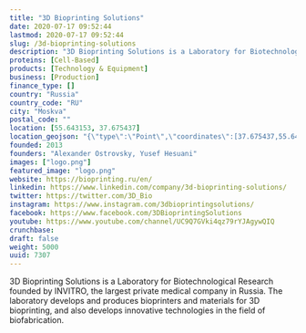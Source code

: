 ```yaml
---
title: "3D Bioprinting Solutions"
date: 2020-07-17 09:52:44
lastmod: 2020-07-17 09:52:44
slug: /3d-bioprinting-solutions
description: "3D Bioprinting Solutions is a Laboratory for Biotechnological Research founded by INVITRO, the largest private medical company in Russia. The laboratory develops and produces bioprinters and materials for 3D bioprinting, and also develops innovative technologies in the field of biofabrication."
proteins: [Cell-Based]
products: [Technology & Equipment]
business: [Production]
finance_type: []
country: "Russia"
country_code: "RU"
city: "Moskva"
postal_code: ""
location: [55.643153, 37.675437]
location_geojson: "{\"type\":\"Point\",\"coordinates\":[37.675437,55.643153]}"
founded: 2013
founders: "Alexander Ostrovsky, Yusef Hesuani"
images: ["logo.png"]
featured_image: "logo.png"
website: https://bioprinting.ru/en/
linkedin: https://www.linkedin.com/company/3d-bioprinting-solutions/
twitter: https://twitter.com/3D_Bio
instagram: https://www.instagram.com/3dbioprintingsolutions/
facebook: https://www.facebook.com/3DBioprintingSolutions
youtube: https://www.youtube.com/channel/UC9Q7GVki4qz79rYJAgywQIQ
crunchbase: 
draft: false
weight: 5000
uuid: 7307
---
```

3D Bioprinting Solutions is a Laboratory for Biotechnological Research founded by INVITRO, the largest private medical company in Russia. The laboratory develops and produces bioprinters and materials for 3D bioprinting, and also develops innovative technologies in the field of biofabrication.
